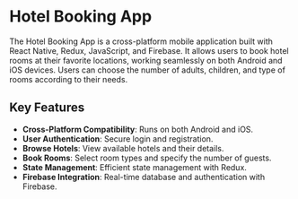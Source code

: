 # Hotel Booking App

The Hotel Booking App is a cross-platform mobile application built with React Native, Redux, JavaScript, and Firebase. It allows users to book hotel rooms at their favorite locations, working seamlessly on both Android and iOS devices. Users can choose the number of adults, children, and type of rooms according to their needs.

## Key Features

- **Cross-Platform Compatibility**: Runs on both Android and iOS.
- **User Authentication**: Secure login and registration.
- **Browse Hotels**: View available hotels and their details.
- **Book Rooms**: Select room types and specify the number of guests.
- **State Management**: Efficient state management with Redux.
- **Firebase Integration**: Real-time database and authentication with Firebase.
